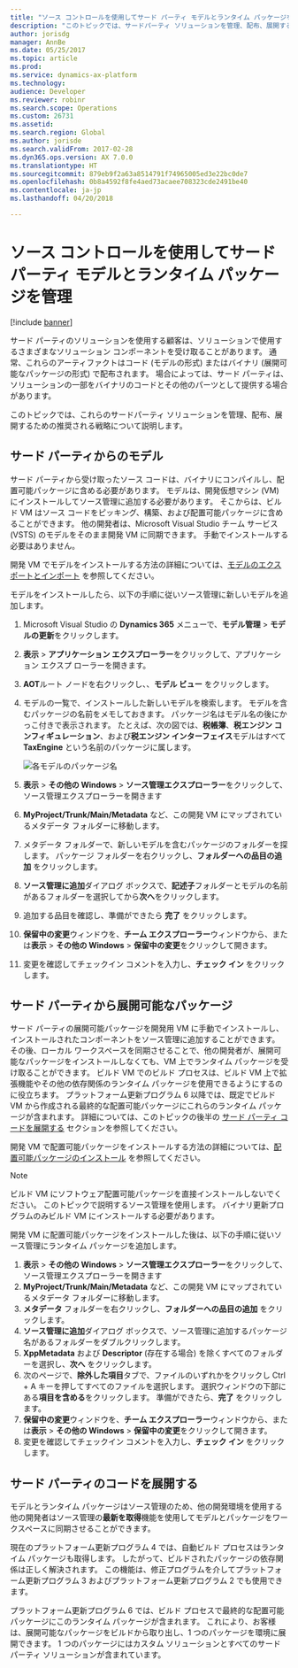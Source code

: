 ```yaml
---
title: "ソース コントロールを使用してサード パーティ モデルとランタイム パッケージを管理"
description: "このトピックでは、サードパーティ ソリューションを管理、配布、展開するうえで推奨される戦略について説明します。"
author: jorisdg
manager: AnnBe
ms.date: 05/25/2017
ms.topic: article
ms.prod: 
ms.service: dynamics-ax-platform
ms.technology: 
audience: Developer
ms.reviewer: robinr
ms.search.scope: Operations
ms.custom: 26731
ms.assetid: 
ms.search.region: Global
ms.author: jorisde
ms.search.validFrom: 2017-02-28
ms.dyn365.ops.version: AX 7.0.0
ms.translationtype: HT
ms.sourcegitcommit: 879eb9f2a63a8514791f74965005ed3e22bc0de7
ms.openlocfilehash: 0b8a4592f8fe4aed73acaee708323cde2491be40
ms.contentlocale: ja-jp
ms.lasthandoff: 04/20/2018

---
```


# <a name="manage-third-party-models-and-runtime-packages-by-using-source-control"></a>ソース コントロールを使用してサード パーティ モデルとランタイム パッケージを管理

[!include [banner](../includes/banner.md)]

サード パーティのソリューションを使用する顧客は、ソリューションで使用するさまざまなソリューション コンポーネントを受け取ることがあります。 通常、これらのアーティファクトはコード (モデルの形式) またはバイナリ (展開可能なパッケージの形式) で配布されます。 場合によっては、サード パーティは、ソリューションの一部をバイナリのコードとその他のパーツとして提供する場合があります。

このトピックでは、これらのサードパーティ ソリューションを管理、配布、展開するための推奨される戦略について説明します。

## <a name="models-from-third-parties"></a>サード パーティからのモデル
サード パーティから受け取ったソース コードは、バイナリにコンパイルし、配置可能パッケージに含める必要があります。 モデルは、開発仮想マシン (VM) にインストールしてソース管理に追加する必要があります。 そこからは、ビルド VM はソース コードをピッキング、構築、および配置可能パッケージに含めることができます。 他の開発者は、Microsoft Visual Studio チーム サービス (VSTS) のモデルをそのまま開発 VM に同期できます。 手動でインストールする必要はありません。

開発 VM でモデルをインストールする方法の詳細については、[モデルのエクスポートとインポート](models-export-import.md) を参照してください。

モデルをインストールしたら、以下の手順に従いソース管理に新しいモデルを追加します。

1. Microsoft Visual Studio の **Dynamics 365** メニューで、**モデル管理** > **モデルの更新**をクリックします。
2. **表示** > **アプリケーション エクスプローラー**をクリックして、アプリケーション エクスプ ローラーを開きます。
3. **AOT**ルート ノードを右クリックし、、**モデル ビュー** をクリックします。
4. モデルの一覧で、インストールした新しいモデルを検索します。 モデルを含むパッケージの名前をメモしておきます。 パッケージ名はモデル名の後にかっこ付きで表示されます。 たとえば、次の図では、**税帳簿**、**税エンジン コンフィギュレーション**、および**税エンジン インターフェイス**モデルはすべて **TaxEngine** という名前のパッケージに属します。

    ![各モデルのパッケージ名](media/appexplorer_modelpackagename.png)

5. **表示** > **その他の Windows** > **ソース管理エクスプローラー**をクリックして、ソース管理エクスプローラーを開きます
6. **MyProject/Trunk/Main/Metadata** など、この開発 VM にマップされているメタデータ フォルダーに移動します。
7. メタデータ フォルダーで、新しいモデルを含むパッケージのフォルダーを探します。 パッケージ フォルダーを右クリックし、**フォルダーへの品目の追加** をクリックします。
9. **ソース管理に追加**ダイアログ ボックスで、**記述子**フォルダーとモデルの名前があるフォルダーを選択してから**次へ**をクリックします。
10. 追加する品目を確認し、準備ができたら **完了** をクリックします。
11. **保留中の変更**ウィンドウを、**チーム エクスプローラー**ウィンドウから、または**表示** > **その他の Windows** > **保留中の変更**をクリックして開きます。
12. 変更を確認してチェックイン コメントを入力し、**チェック イン** をクリックします。

## <a name="deployable-packages-from-third-parties"></a>サード パーティから展開可能なパッケージ
サード パーティの展開可能パッケージを開発用 VM に手動でインストールし、インストールされたコンポーネントをソース管理に追加することができます。 その後、ローカル ワークスペースを同期させることで、他の開発者が、展開可能なパッケージをインストールしなくても、VM 上でランタイム パッケージを受け取ることができます。 ビルド VM でのビルド プロセスは、ビルド VM 上で拡張機能やその他の依存関係のランタイム パッケージを使用できるようにするのに役立ちます。 プラットフォーム更新プログラム 6 以降では、既定でビルド VM から作成される最終的な配置可能パッケージにこれらのランタイム パッケージが含まれます。 詳細については、このトピックの後半の [サード パーティ コードを展開する](#deploying-third-party-code) セクションを参照してください。

開発 VM で配置可能パッケージをインストールする方法の詳細については、[配置可能パッケージのインストール](../deployment/install-deployable-package.md) を参照してください。

> [!NOTE]
> ビルド VM にソフトウェア配置可能パッケージを直接インストールしないでください。 このトピックで説明するソース管理を使用します。 バイナリ更新プログラムのみビルド VM にインストールする必要があります。

開発 VM に配置可能パッケージをインストールした後は、以下の手順に従いソース管理にランタイム パッケージを追加します。

1. **表示** > **その他の Windows** > **ソース管理エクスプローラー**をクリックして、ソース管理エクスプローラーを開きます
2. **MyProject/Trunk/Main/Metadata** など、この開発 VM にマップされているメタデータ フォルダーに移動します。
3. **メタデータ** フォルダーを右クリックし、**フォルダーへの品目の追加** をクリックします。
4. **ソース管理に追加**ダイアログ ボックスで、ソース管理に追加するパッケージ名があるフォルダーをダブルクリックします。
5. **XppMetadata** および **Descriptor** (存在する場合) を除くすべてのフォルダーを選択し、**次へ** をクリックします。
6. 次のページで、**除外した項目**タブで、ファイルのいずれかをクリックし Ctrl + A キーを押してすべてのファイルを選択します。 選択ウィンドウの下部にある**項目を含める**をクリックします。 準備ができたら、**完了** をクリックします。
7. **保留中の変更**ウィンドウを、**チーム エクスプローラー**ウィンドウから、または**表示** > **その他の Windows** > **保留中の変更**をクリックして開きます。
8. 変更を確認してチェックイン コメントを入力し、**チェック イン** をクリックします。

## <a name="deploying-third-party-code"></a>サード パーティのコードを展開する
モデルとランタイム パッケージはソース管理のため、他の開発環境を使用する他の開発者はソース管理の**最新を取得**機能を使用してモデルとパッケージをワークスペースに同期させることができます。

現在のプラットフォーム更新プログラム 4 では、自動ビルド プロセスはランタイム パッケージも取得します。 したがって、ビルドされたパッケージの依存関係は正しく解決されます。 この機能は、修正プログラムを介してプラットフォーム更新プログラム 3 およびプラットフォーム更新プログラム 2 でも使用できます。

プラットフォーム更新プログラム 6 では、ビルド プロセスで最終的な配置可能パッケージにこのランタイム パッケージが含まれます。 これにより、お客様は、展開可能なパッケージをビルドから取り出し、1 つのパッケージを環境に展開できます。 1 つのパッケージにはカスタム ソリューションとすべてのサード パーティ ソリューションが含まれています。

